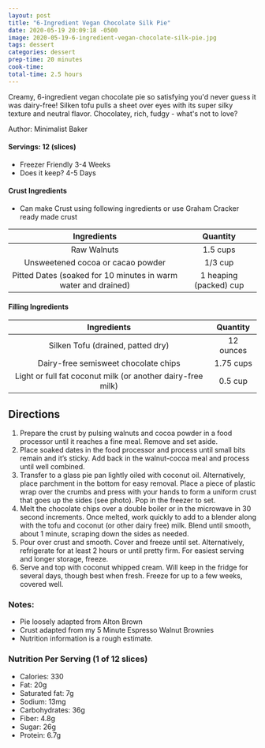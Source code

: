 ```yaml
---
layout: post
title: "6-Ingredient Vegan Chocolate Silk Pie"
date: 2020-05-19 20:09:18 -0500
image: 2020-05-19-6-ingredient-vegan-chocolate-silk-pie.jpg
tags: dessert
categories: dessert
prep-time: 20 minutes
cook-time:
total-time: 2.5 hours
---
```


Creamy, 6-ingredient vegan chocolate pie so satisfying you'd never guess it was dairy-free! Silken tofu pulls a sheet over eyes with its super silky texture and neutral flavor. Chocolatey, rich, fudgy - what's not to love?

Author: Minimalist Baker

#### Servings: 12 (slices)
* Freezer Friendly 3-4 Weeks
* Does it keep? 4-5 Days

#### Crust Ingredients

* Can make Crust using following ingredients or use Graham Cracker ready made crust

|                           Ingredients                          |        Quantity        |
|:--------------------------------------------------------------:|:----------------------:|
|                           Raw Walnuts                          |        1.5 cups        |
|                Unsweetened cocoa or cacao powder               |         1/3 cup        |
| Pitted Dates (soaked for 10 minutes in warm water and drained) | 1 heaping (packed) cup |

#### Filling Ingredients

|                         Ingredients                         |  Quantity |
|:-----------------------------------------------------------:|:---------:|
|              Silken Tofu (drained, patted dry)              | 12 ounces |
|             Dairy-free semisweet chocolate chips            | 1.75 cups |
| Light or full fat coconut milk (or another dairy-free milk) |  0.5 cup  |

## Directions

1.	Prepare the crust by pulsing walnuts and cocoa powder in a food processor until it reaches a fine meal. Remove and set aside.
2.	Place soaked dates in the food processor and process until small bits remain and it’s sticky. Add back in the walnut-cocoa meal and process until well combined.
3.	Transfer to a glass pie pan lightly oiled with coconut oil. Alternatively, place parchment in the bottom for easy removal. Place a piece of plastic wrap over the crumbs and press with your hands to form a uniform crust that goes up the sides (see photo). Pop in the freezer to set.
4.	Melt the chocolate chips over a double boiler or in the microwave in 30 second increments. Once melted, work quickly to add to a blender along with the tofu and coconut (or other dairy free) milk. Blend until smooth, about 1 minute, scraping down the sides as needed.
5.	Pour over crust and smooth. Cover and freeze until set. Alternatively, refrigerate for at least 2 hours or until pretty firm. For easiest serving and longer storage, freeze.
6.	Serve and top with coconut whipped cream. Will keep in the fridge for several days, though best when fresh. Freeze for up to a few weeks, covered well.

### Notes:

* Pie loosely adapted from Alton Brown
* Crust adapted from my 5 Minute Espresso Walnut Brownies
* Nutrition information is a rough estimate.

### Nutrition Per Serving (1 of 12 slices)

*	Calories: 330
*	Fat: 20g
*	Saturated fat: 7g
* Sodium: 13mg
* Carbohydrates: 36g
* Fiber: 4.8g
*	Sugar: 26g
* Protein: 6.7g

